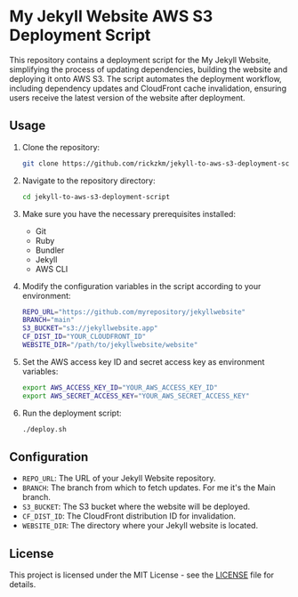 # My Jekyll Website AWS S3 Deployment Script

This repository contains a deployment script for the My Jekyll Website, simplifying the process of updating dependencies, building the website and deploying it onto AWS S3. The script automates the deployment workflow, including dependency updates and CloudFront cache invalidation, ensuring users receive the latest version of the website after deployment.

## Usage

1. Clone the repository:

    ```bash
    git clone https://github.com/rickzkm/jekyll-to-aws-s3-deployment-script.git
    ```

2. Navigate to the repository directory:

    ```bash
    cd jekyll-to-aws-s3-deployment-script
    ```

3. Make sure you have the necessary prerequisites installed:

   - Git
   - Ruby
   - Bundler
   - Jekyll
   - AWS CLI

4. Modify the configuration variables in the script according to your environment:

    ```bash
    REPO_URL="https://github.com/myrepository/jekyllwebsite"
    BRANCH="main"
    S3_BUCKET="s3://jekyllwebsite.app"
    CF_DIST_ID="YOUR_CLOUDFRONT_ID"
    WEBSITE_DIR="/path/to/jekyllwebsite/website"
    ```

5. Set the AWS access key ID and secret access key as environment variables:

    ```bash
    export AWS_ACCESS_KEY_ID="YOUR_AWS_ACCESS_KEY_ID"
    export AWS_SECRET_ACCESS_KEY="YOUR_AWS_SECRET_ACCESS_KEY"
    ```

6. Run the deployment script:

    ```bash
    ./deploy.sh
    ```

## Configuration

- `REPO_URL`: The URL of your Jekyll Website repository.
- `BRANCH`: The branch from which to fetch updates. For me it's the Main branch.
- `S3_BUCKET`: The S3 bucket where the website will be deployed.
- `CF_DIST_ID`: The CloudFront distribution ID for invalidation.
- `WEBSITE_DIR`: The directory where your Jekyll website is located.

## License

This project is licensed under the MIT License - see the [LICENSE](LICENSE) file for details.
